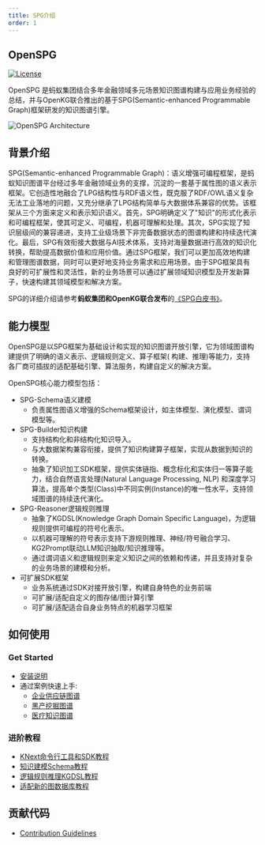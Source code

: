 ```yaml
---
title: SPG介绍
order: 1
---
```


## OpenSPG

[![License](https://img.shields.io/badge/License-Apache%202.0-blue.svg)](./LICENSE)

OpenSPG 是蚂蚁集团结合多年金融领域多元场景知识图谱构建与应用业务经验的总结，并与OpenKG联合推出的基于SPG(Semantic-enhanced Programmable Graph)框架研发的知识图谱引擎。

![OpenSPG Architecture](https://mdn.alipayobjects.com/huamei_xgb3qj/afts/img/A*YYSpQoItezMAAAAAAAAAAAAADtmcAQ/original)

## 背景介绍

SPG(Semantic-enhanced Programmable Graph)：语义增强可编程框架，是蚂蚁知识图谱平台经过多年金融领域业务的支撑，沉淀的一套基于属性图的语义表示框架。它创造性地融合了LPG结构性与RDF语义性，既克服了RDF/OWL语义复杂无法工业落地的问题，又充分继承了LPG结构简单与大数据体系兼容的优势。该框架从三个方面来定义和表示知识语义。首先，SPG明确定义了"知识"的形式化表示和可编程框架，使其可定义、可编程，机器可理解和处理。其次，SPG实现了知识层级间的兼容递进，支持工业级场景下非完备数据状态的图谱构建和持续迭代演化。最后，SPG有效衔接大数据与AI技术体系，支持对海量数据进行高效的知识化转换，帮助提高数据价值和应用价值。通过SPG框架，我们可以更加高效地构建和管理图谱数据，同时可以更好地支持业务需求和应用场景。由于SPG框架具有良好的可扩展性和灵活性，新的业务场景可以通过扩展领域知识模型及开发新算子，快速构建其领域模型和解决方案。

SPG的详细介绍请参考**蚂蚁集团和OpenKG联合发布**的[《SPG白皮书》](download)。

## 能力模型

OpenSPG是以SPG框架为基础设计和实现的知识图谱开放引擎，它为领域图谱构建提供了明确的语义表示、逻辑规则定义、算子框架(
构建、推理)等能力，支持各厂商可插拔的适配基础引擎、算法服务，构建自定义的解决方案。

OpenSPG核心能力模型包括：

- SPG-Schema语义建模
  - 负责属性图语义增强的Schema框架设计，如主体模型、演化模型、谓词模型等。
- SPG-Builder知识构建
  - 支持结构化和非结构化知识导入。
  - 与大数据架构兼容衔接，提供了知识构建算子框架，实现从数据到知识的转换。
  - 抽象了知识加工SDK框架，提供实体链指、概念标化和实体归一等算子能力，结合自然语言处理(Natural Language Processing, NLP)
    和深度学习算法，提高单个类型(Class)中不同实例(Instance)的唯一性水平，支持领域图谱的持续迭代演化。
- SPG-Reasoner逻辑规则推理
  - 抽象了KGDSL(Knowledge Graph Domain Specific Language)，为逻辑规则提供可编程的符号化表示。
  - 以机器可理解的符号表示支持下游规则推理、神经/符号融合学习、KG2Prompt联动LLM知识抽取/知识推理等。
  - 通过谓词语义和逻辑规则来定义知识之间的依赖和传递，并且支持对复杂的业务场景的建模和分析。
- 可扩展SDK框架
  - 业务系统通过SDK对接开放引擎，构建自身特色的业务前端
  - 可扩展/适配自定义的图存储/图计算引擎
  - 可扩展/适配适合自身业务特点的机器学习框架

## 如何使用

### Get Started

- [安装说明](./install.md)
- 通过案例快速上手:
  - [企业供应链图谱](../example/enterprise-supply-chain/index.md)
  - [黑产挖掘图谱](../example/risk-mining/index.md)
  - [医疗知识图谱](../example/medical/index.md)

### 进阶教程

- [KNext命令行工具和SDK教程](../tutorial/knext/index.md)
- [知识建模Schema教程](../tutorial/spgschema/index.md)
- [逻辑规则推理KGDSL教程](../tutorial/spgreasoner/index.md)
- [适配新的图数据库教程](../tutorial/spg2lpg/index.md)

## 贡献代码

- [Contribution Guidelines](./contribution.md)
